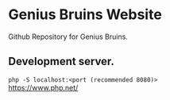# Genius Bruins Website
Github Repository for Genius Bruins.<br>
## Development server.
`php -S localhost:<port (recommended 8080)>`<br>
https://www.php.net/
